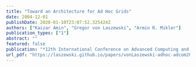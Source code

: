 ```yaml
---
title: "Toward an Architecture for Ad Hoc Grids"
date: 2004-12-01
publishDate: 2020-01-10T23:07:52.325424Z
authors: ["Kaizar Amin", "Gregor von Laszewski", "Armin R. Mikler"]
publication_types: ["1"]
abstract: ""
featured: false
publication: "*12th International Conference on Advanced Computing and Communications (ADCOM 2004)*"
url_pdf: "https://laszewski.github.io/papers/vonLaszewski-adhoc-adcom2004.pdf"
---
```


